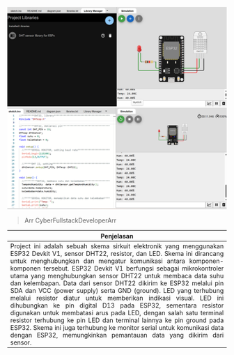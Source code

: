 ![libraries](img/libraries.png)<br>
![libraries](img/output.png)

> Arr CyberFullstackDeveloperArr

|  **Penjelasan**             |
|---------------------|
| <div style="text-align: justify;">Project ini adalah sebuah skema sirkuit elektronik yang menggunakan ESP32 Devkit V1, sensor DHT22, resistor, dan LED. Skema ini dirancang untuk menghubungkan dan mengatur komunikasi antara komponen-komponen tersebut. ESP32 Devkit V1 berfungsi sebagai mikrokontroler utama yang menghubungkan sensor DHT22 untuk membaca data suhu dan kelembapan. Data dari sensor DHT22 dikirim ke ESP32 melalui pin SDA dan VCC (power supply) serta GND (ground). LED yang terhubung melalui resistor diatur untuk memberikan indikasi visual. LED ini dihubungkan ke pin digital D13 pada ESP32, sementara resistor digunakan untuk membatasi arus pada LED, dengan salah satu terminal resistor terhubung ke pin LED dan terminal lainnya ke pin ground pada ESP32. Skema ini juga terhubung ke monitor serial untuk komunikasi data dengan ESP32, memungkinkan pemantauan data yang dikirim dari sensor.</div> |
